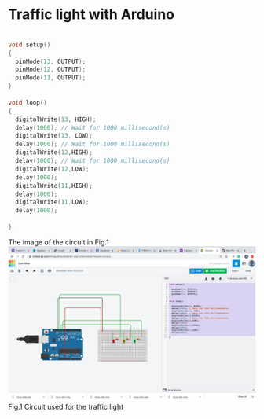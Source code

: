 # Traffic light with Arduino

```.c

void setup()
{
  pinMode(13, OUTPUT);
  pinMode(12, OUTPUT);
  pinMode(11, OUTPUT);
}

void loop()
{
  digitalWrite(13, HIGH);
  delay(1000); // Wait for 1000 millisecond(s)
  digitalWrite(13, LOW);
  delay(1000); // Wait for 1000 millisecond(s)
  digitalWrite(12,HIGH);
  delay(1000); // Wait for 1000 millisecond(s)
  digitalWrite(12,LOW);
  delay(1000);
  digitalWrite(11,HIGH);
  delay(1000);
  digitalWrite(11,LOW);
  delay(1000);    
 
}

```

The image of the circuit in Fig.1
![Circuit](Circuit.png)
Fig.1 Circuit used for the traffic light
